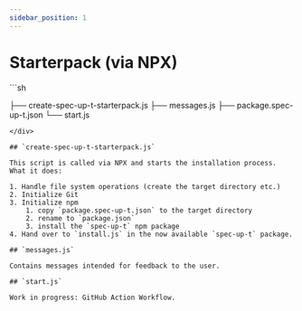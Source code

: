 ```yaml
---
sidebar_position: 1
---
```


# Starterpack (via NPX)

<div class="filesystemlayout">
```sh

├── create-spec-up-t-starterpack.js
├── messages.js
├── package.spec-up-t.json
└── start.js
```
</div>

## `create-spec-up-t-starterpack.js`

This script is called via NPX and starts the installation process. What it does:

1. Handle file system operations (create the target directory etc.)
2. Initialize Git
3. Initialize npm
    1. copy `package.spec-up-t.json` to the target directory
    2. rename to `package.json`
    3. install the `spec-up-t` npm package
4. Hand over to `install.js` in the now available `spec-up-t` package.

## `messages.js`

Contains messages intended for feedback to the user.

## `start.js`

Work in progress: GitHub Action Workflow.

